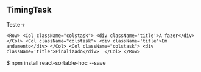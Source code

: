 ## TimingTask

Teste->

 `<Row>
    <Col className="colstask">
        <div className='title'>A fazer</div>
    </Col>
    <Col className="colstask">
        <div className='title'>Em andamento</div>
    </Col>
    <Col className="colstask">
        <div className='title'>Finalizado</div> 
    </Col>
</Row>`

$ npm install react-sortable-hoc --save